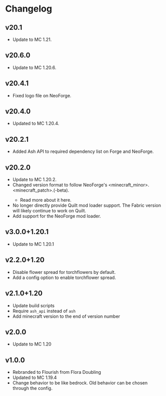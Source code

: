 # Changelog
## v20.1
- Update to MC 1.21.

## v20.6.0
- Update to MC 1.20.6.

## v20.4.1
- Fixed logo file on NeoForge.

## v20.4.0
- Updated to MC 1.20.4.

## v20.2.1
- Added Ash API to required dependency list on Forge and NeoForge.

## v20.2.0
- Update to MC 1.20.2.
- Changed version format to follow NeoForge's <minecraft_minor>.<minecraft_patch>.<number>(-beta).
  - Read more about it here.
- No longer directly provide Quilt mod loader support. The Fabric version will likely continue to work on Quilt.
- Add support for the NeoForge mod loader.

## v3.0.0+1.20.1
- Update to MC 1.20.1

## v2.2.0+1.20
- Disable flower spread for torchflowers by default.
- Add a config option to enable torchflower spread.

## v2.1.0+1.20
- Update build scripts
- Require `ash_api` instead of `ash`
- Add minecraft version to the end of version number

## v2.0.0
- Update to MC 1.20

## v1.0.0
- Rebranded to Flourish from Flora Doubling
- Updated to MC 1.19.4
- Change behavior to be like bedrock. Old behavior can be chosen through the config.
